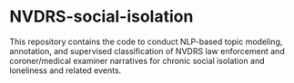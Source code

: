 # NVDRS-social-isolation
This repository contains the code to conduct NLP-based topic modeling, annotation, and supervised classification of NVDRS law enforcement and coroner/medical examiner narratives for chronic social isolation and loneliness and related events.
